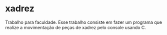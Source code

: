# xadrez
Trabalho para faculdade. Esse trabalho consiste em fazer um programa que realize a movimentação de peças de xadrez pelo console usando C.

